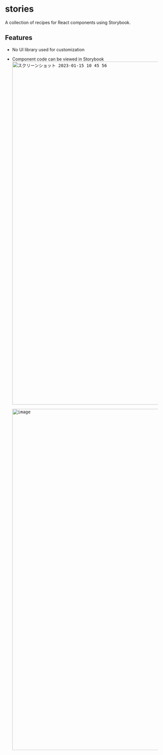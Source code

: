 # stories

A collection of recipes for React components using Storybook.

## Features

- No UI library used for customization
- Component code can be viewed in Storybook
  <kbd><img width="1126" alt="スクリーンショット 2023-01-15 10 45 56" src="https://user-images.githubusercontent.com/58542313/212509595-b82af5df-d48b-4103-a74e-49f309e99fa4.png"></kbd>

  <kbd><img width="1120" alt="image" src="https://user-images.githubusercontent.com/58542313/212509943-0227c5b9-eef4-4f73-ada6-56da6ac526f0.png"></kbd>
